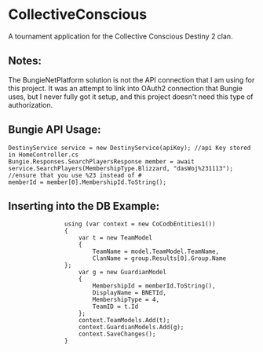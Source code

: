 # CollectiveConscious
A tournament application for the Collective Conscious Destiny 2 clan.

## Notes:
The BungieNetPlatform solution is not the API connection that I am using for this project. It was an attempt to link into OAuth2 connection that Bungie uses, but I never fully got it setup, and this project doesn't need this type of authorization.

## Bungie API Usage:
```
DestinyService service = new DestinyService(apiKey); //api Key stored in HomeController.cs
Bungie.Responses.SearchPlayersResponse member = await service.SearchPlayers(MembershipType.Blizzard, "dasWoj%231113"); //ensure that you use %23 instead of #
memberId = member[0].MembershipId.ToString();
```
## Inserting into the DB Example:
```
                using (var context = new CoCodbEntities1())
                {
                    var t = new TeamModel
                    {
                        TeamName = model.TeamModel.TeamName,
                        ClanName = group.Results[0].Group.Name
                };
                    var g = new GuardianModel
                    {
                        MembershipId = memberId.ToString(),
                        DisplayName = BNETId,
                        MembershipType = 4,
                        TeamID = t.Id
                    };
                    context.TeamModels.Add(t);
                    context.GuardianModels.Add(g);
                    context.SaveChanges();
                }
```
